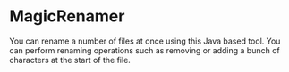# MagicRenamer
You can rename a number of files at once using this Java based tool. You can perform renaming operations such as removing or adding a bunch of characters at the start of the file.
